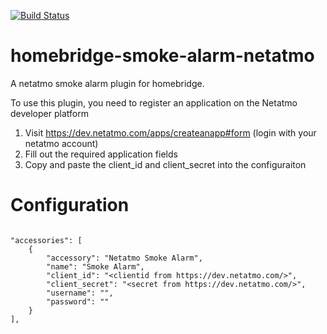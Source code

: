 [![Build Status](https://travis-ci.org/danpoltawski/homebridge-thermostat-netatmo.svg?branch=master)](https://travis-ci.org/danpoltawski/homebridge-thermostat-netatmo)

# homebridge-smoke-alarm-netatmo

A netatmo smoke alarm plugin for homebridge.

To use this plugin, you need to register an application on the Netatmo developer platform

1. Visit https://dev.netatmo.com/apps/createanapp#form (login with your netatmo account)
2. Fill out the required application fields
3. Copy and paste the client_id and client_secret into the configuraiton

# Configuration

```

"accessories": [
    {
        "accessory": "Netatmo Smoke Alarm",
        "name": "Smoke Alarm",
        "client_id": "<clientid from https://dev.netatmo.com/>",
        "client_secret": "<secret from https://dev.netatmo.com/>",
        "username": "",
        "password": ""
    }
],
